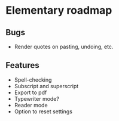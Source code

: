 # Elementary roadmap

## Bugs

- Render quotes on pasting, undoing, etc.

## Features

- Spell-checking
- Subscript and superscript
- Export to pdf
- Typewriter mode?
- Reader mode
- Option to reset settings
